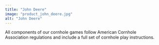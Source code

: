 ```yaml
---
title: "John Deere"
image: "product_john_deere.jpg"
alt: "John Deere"
---
```


All components of our cornhole games follow American Cornhole Association regulations and include a full set of cornhole play instructions.
